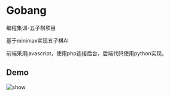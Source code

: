 # Gobang
编程集训-五子棋项目

基于minimax实现五子棋AI

前端采用javascript，使用php连接后台，后端代码使用python实现。
## Demo
<img src="demo.gif" alt="show" />

